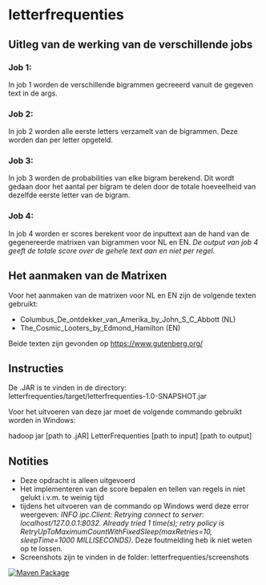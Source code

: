 # letterfrequenties

## Uitleg van de werking van de verschillende jobs

### Job 1:
In job 1 worden de verschillende bigrammen gecreeerd vanuit de gegeven text in de args. 

### Job 2:
In job 2 worden alle eerste letters verzamelt van de bigrammen. Deze worden dan per letter opgeteld.

### Job 3:
In job 3 worden de probabilities van elke bigram berekend. Dit wordt gedaan door het aantal per bigram te delen door de totale hoeveelheid van dezelfde eerste letter van de bigram.

### Job 4:
In job 4 worden er scores berekent voor de inputtext aan de hand van de gegenereerde matrixen van bigrammen voor NL en EN.
*De output van job 4 geeft de totale score over de gehele text aan en niet per regel.*

## Het aanmaken van de Matrixen
Voor het aanmaken van de matrixen voor NL en EN zijn de volgende texten gebruikt:
- Columbus_De_ontdekker_van_Amerika_by_John_S_C_Abbott (NL)
- The_Cosmic_Looters_by_Edmond_Hamilton (EN)

Beide texten zijn gevonden op https://www.gutenberg.org/

## Instructies
De .JAR is te vinden in de directory: letterfrequenties/target/letterfrequenties-1.0-SNAPSHOT.jar

Voor het uitvoeren van deze jar moet de volgende commando gebruikt worden in Windows:

hadoop jar [path to .jAR] LetterFrequenties [path to input] [path to output]


## Notities

- Deze opdracht is alleen uitgevoerd
- Het implementeren van de score bepalen en tellen van regels in niet gelukt i.v.m. te weinig tijd
- tijdens het uitvoeren van de commando op Windows werd deze error weergeven: *INFO ipc.Client: Retrying connect to server: localhost/127.0.0.1:8032. Already tried 1 time(s); retry policy is RetryUpToMaximumCountWithFixedSleep(maxRetries=10, sleepTime=1000 MILLISECONDS)*. Deze foutmelding heb ik niet weten op te lossen.
- Screenshots zijn te vinden in de folder: letterfrequenties/screenshots


[![Maven Package](https://github.com/STjaris/letterfrequenties/actions/workflows/maven-publish.yml/badge.svg)](https://github.com/STjaris/letterfrequenties/actions/workflows/maven-publish.yml)
